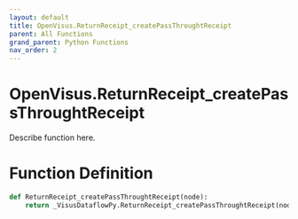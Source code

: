 ```yaml
---
layout: default
title: OpenVisus.ReturnReceipt_createPassThroughtReceipt
parent: All Functions
grand_parent: Python Functions
nav_order: 2
---
```


# OpenVisus.ReturnReceipt_createPassThroughtReceipt

Describe function here.

# Function Definition

```python
def ReturnReceipt_createPassThroughtReceipt(node):
    return _VisusDataflowPy.ReturnReceipt_createPassThroughtReceipt(node)
```